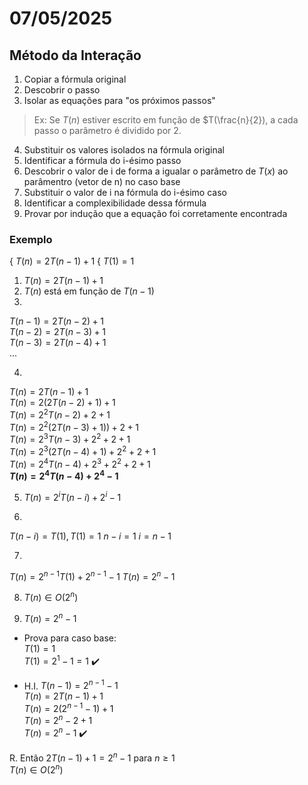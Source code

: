 # 07/05/2025

## Método da Interação

1. Copiar a fórmula original
2. Descobrir o passo
3. Isolar as equações para "os próximos passos"

> Ex: Se $T(n)$ estiver escrito em função de $T(\frac{n}{2}), a cada passo o parâmetro é dividido por 2.

4. Substituir os valores isolados na fórmula original
5. Identificar a fórmula do i-ésimo passo
6. Descobrir o valor de i de forma a igualar o parâmetro de $T(x)$ ao parâmentro (vetor de n) no caso base
7. Substituir o valor de i na fórmula do i-ésimo caso
8. Identificar a complexibilidade dessa fórmula
9. Provar por indução que a equação foi corretamente encontrada

### Exemplo

{ $T(n) = 2T(n-1) + 1$
{ $T(1) = 1$

1. $T(n) = 2T(n-1) + 1$
2. $T(n)$ está em função de $T(n-1)$
3.
  $T(n-1) = 2T(n-2) + 1$  
  $T(n-2) = 2T(n-3) + 1$  
  $T(n-3) = 2T(n-4) + 1$  
  ...
  
4.
  $T(n) = 2T(n-1)+1$  
  $T(n) = 2(2T(n-2)+1)+1$  
  $T(n) = 2^{2}T(n-2)+2+1$  
  $T(n) = 2^{2}(2T(n-3)+1))+2+1$  
  $T(n) = 2^{3}T(n-3)+2^2+2+1$  
  $T(n) = 2^{3}(2T(n-4)+1)+2^2+2+1$  
  $T(n) = 2^{4}T(n-4)+2^3+2^2+2+1$  
  **$T(n) = 2^4T(n-4)+2^4-1$**  
  
5. $T(n) = 2^i T(n-i) + 2^i -1$
  
6.
  $T(n-i) = T(1), T(1) = 1$
  $n-i=1$
  $i=n-1$

7. 
  $T(n) = 2^{n-1}T(1)+2^{n-1}-1$
  $T(n) = 2^n -1$

8. $T(n) \in O(2^n)$

9. $T(n) = 2^n - 1$  
  - Prova para caso base:  
     $T(1)=1$  
     $T(1)=2^1-1 = 1$ ✔️  
    
  - H.I. $T(n-1) = 2^{n-1}-1$  
    $T(n) = 2T(n-1)+1$  
    $T(n) = 2(2^{n-1} -1)+1$  
    $T(n) = 2^n-2+1$  
    $T(n) = 2^n - 1$ ✔️

R.
    Então $2T(n-1) + 1 = 2^n -1$ para $n \ge 1$  
    $T(n) \in O(2^n)$
